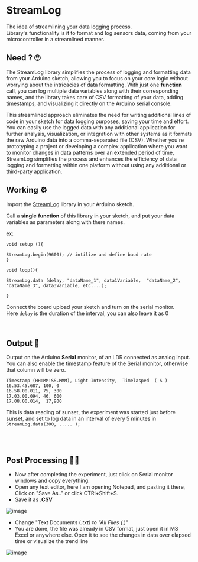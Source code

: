 # StreamLog
The idea of streamlining your data logging process. <br/>
Library's functionality is it to format and log sensors data, coming from your microcontroller in a streamlined manner. 

## Need ? 🙄

The StreamLog library simplifies the process of logging and formatting data from your Arduino sketch, allowing you to focus on your core logic without worrying about the intricacies of data formatting. With just one **function** call, you can log multiple data variables along with their corresponding names, and the library takes care of CSV formatting of your data, adding timestamps, and visualizing it directly on the Arduino serial console.

This streamlined approach eliminates the need for writing additional lines of code in your sketch for data logging purposes, saving your time and effort. You can easily use the logged data with any additional application for further analysis, visualization, or integration with other systems as it formats the raw Arduino data into a comma-separated file (CSV). Whether you're prototyping a project or developing a complex application where you want to monitor changes in data patterns over an extended period of time, StreamLog simplifies the process and enhances the efficiency of data logging and formatting within one platform without using any additional or third-party application.

## Working ⚙️

Import the [StreamLog](https://github.com/Abhijeetbyte/StreamLog.git) library in your Arduino sketch.
 
Call a **single** **function** of this library in your sketch, and put your data variables as parameters along with there names.

ex:
```
void setup (){

StreamLog.begin(9600); // intilize and define baud rate
}

void loop(){

StreamLog.data (delay, "dataName_1", data1Variable,  "dataName_2", "dataName_3", data3Variable, etc....);

}
```
Connect the board upload your sketch and turn on the serial monitor.<br/>
Here `delay` is the duration of the interval, you can also leave it as 0

<br/>


## Output 🚀


Output on the Arduino **Serial** monitor, of an LDR connected as analog input. <br/>
You can also enable the timestamp feature of the Serial monitor, otherwise that column will be zero.<br/>

```
Timestamp (HH:MM:SS.MMM), Light Intensity,  Timelasped  ( S )
16.53.45.687, 100, 0 
16.58.00.011, 75, 300
17.03.00.094, 46, 600
17.08.00.014,  17,900

```

This is data reading of sunset, the experiment was started just before sunset, and set to log data in an interval of every 5 minutes in `StreamLog.data(300, ..... );`



<br/>
<br/>

## Post Processing 👷‍♂️

* Now after completing the experiment, just click on Serial monitor windows and copy everything.
* Open any text editor, here I am opening Notepad, and pasting it there, Click on "Save As.." or click CTRl+Shift+S.
* Save it as **.CSV**

![image](https://github.com/Abhijeetbyte/StreamLog/assets/80936610/1fa30d83-23c3-4443-8a53-3a222a42032d)


* Change "Text Documents (*.txt) to "All Files (*.)"
* You are done, the file was already in CSV format, just open it in MS Excel or anywhere else.
Open it to see the changes in data over elapsed time or visualize the trend line

![image](https://github.com/Abhijeetbyte/StreamLog/assets/80936610/2d5b4005-2000-4ff3-b7c7-76c815e10f2d)



<br/>
<br/>

